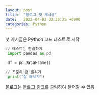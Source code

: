 ```yaml
---
layout: post
title:  "블로그 첫 게시글"
date:   2022-04-03 03:38:35 +0900
categories: Python
---
```

첫 게시글은 Python 코드 테스트로 시작



```python
// 테스트는 간결하게
 import pandas as pd

 df = pd.DataFrame()

// 꾸준히 글 올리기
 print("잘 해보자")
```

블로그는 [블로그 링크]를 클릭하여 들어갈 수 있음

[블로그 링크]:https://spark-gom.github.io/
